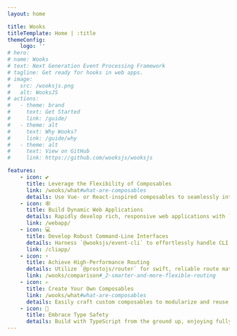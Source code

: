 ```yaml
---
layout: home

title: Wooks
titleTemplate: Home | :title
themeConfig:
    logo: ''
# hero:
# name: Wooks
# text: Next Generation Event Processing Framework
# tagline: Get ready for hooks in web apps.
# image:
#   src: /wooksjs.png
#   alt: WooksJS
# actions:
#   - theme: brand
#     text: Get Started
#     link: /guide/
#   - theme: alt
#     text: Why Wooks?
#     link: /guide/why
#   - theme: alt
#     text: View on GitHub
#     link: https://github.com/wooksjs/wooksjs

features:
    - icon: 💕
      title: Leverage the Flexibility of Composables
      link: /wooks/what#what-are-composables
      details: Use Vue- or React-inspired composables to seamlessly interact with and adapt the event state, enabling efficient, maintainable code.
    - icon: 🕸
      title: Build Dynamic Web Applications
      details: Rapidly develop rich, responsive web applications with `@wooksjs/event-http`, streamlining everything from routing to composable logic.
      link: /webapp/
    - icon: 💻
      title: Develop Robust Command-Line Interfaces
      details: Harness `@wooksjs/event-cli` to effortlessly handle CLI events, delivering intuitive, responsive command-line tools.
      link: /cliapp/
    - icon: ⚡
      title: Achieve High-Performance Routing
      details: Utilize `@prostojs/router` for swift, reliable route matching and proper URI decoding, ensuring fast and predictable request handling.
      link: /wooks/comparison#_2-smarter-and-more-flexible-routing
    - icon: ✍
      title: Create Your Own Composables
      link: /wooks/what#what-are-composables
      details: Easily craft custom composables to modularize and reuse your logic, improving code clarity and maintainability.
    - icon: 🔑
      title: Embrace Type Safety
      details: Build with TypeScript from the ground up, enjoying fully typed APIs that reduce runtime errors and enhance development productivity.
---
```

